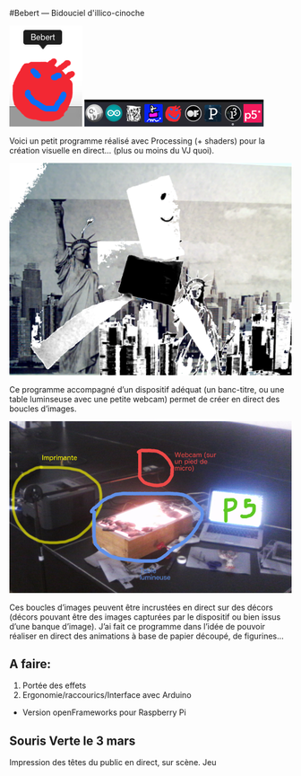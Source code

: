 #Bebert — Bidouciel d'illico-cinoche

![GitHub Logo](img/logoCap.png)
![GitHub Logo](img/ahah.png)

Voici un petit programme réalisé avec Processing (+ shaders) pour la création visuelle en direct… (plus ou moins du VJ quoi). 

![GitHub Logo](img/cap.png)

Ce programme accompagné d’un dispositif adéquat (un banc-titre, ou une table luminseuse avec une petite webcam) permet de créer en direct des boucles d’images. 

![GitHub Logo](img/dispositif.jpg)

Ces boucles d’images peuvent être incrustées en direct sur des décors (décors pouvant être des images capturées par le dispositif ou bien issus d’une banque d’image).
J’ai fait ce programme dans l’idée de pouvoir réaliser en direct des animations à base de papier découpé, de figurines…

## A faire:

1) Portée des effets
2) Ergonomie/raccourics/Interface avec Arduino
+ Version openFrameworks pour Raspberry Pi


## Souris Verte le 3 mars

Impression des têtes du public en direct, sur scène. Jeu 